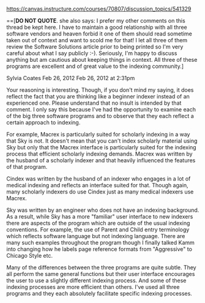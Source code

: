 
https://canvas.instructure.com/courses/70807/discussion_topics/541329

==[**DO NOT QUOTE**. she also says: I prefer my other comments on this thread be kept here. I have to maintain a good relationship with all three software vendors and heaven forbid it one of them should read sometime taken out of context and want to scold me for that! I let all three of them review the Software Solutions article prior to being printed so I'm very careful about what I say publicly :-). Seriously, I'm happy to discuss anything but am cautious about keeping things in context. All three of these programs are excellent and of great value to the indexing community.]

Sylvia Coates
Feb 26, 2012 Feb 26, 2012 at 2:31pm

Your reasoning is interesting. Though, if you don't mind my saying, it does reflect the fact that you are thinking like a beginner indexer instead of an experienced one. Please understand that no insult is intended by that comment. I only say this because I've had the opportunity to examine each of the big three software programs and to observe that they each reflect a certain approach to indexing. 

For example, Macrex is particularly suited for scholarly indexing in a way that Sky is not. It doesn't mean that you can't index scholarly material using Sky but only that the Macrex interface is particularly suited for the indexing process that efficient scholarly indexing demands. Macrex was written by the husband of a scholarly indexer and that heavily influenced the features of that program. 

Cindex was written by the husband of an indexer who engages in a lot of medical indexing and reflects an interface suited for that. Though again, many scholarly indexers do use Cindex just as many medical indexers use Macrex.

Sky was written by an engineer who does not have an indexing background. As a result, while Sky has a more "familiar" user interface to new indexers there are aspects of the program which are outside of the usual indexing conventions. For example, the use of Parent and Child entry terminology which reflects software language but not indexing language. There are many such examples throughout the program though I finally talked Kamm into changing how he labels page reference formats from "Aggressive" to Chicago Style etc. 

Many of the differences between the three programs are quite subtle. They all perform the same general functions but their user interface encourages the user to use a slightly different indexing process. And some of these indexing processes are more efficient than others. I've used all three programs and they each absolutely facilitate specific indexing processes. 


